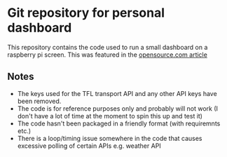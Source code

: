 # Git repository for personal dashboard

This repository contains the code used to run a small dashboard on a raspberry pi screen. This was featured in the [opensource.com article](https://opensource.com/article/17/3/pi-display-dashboard)

## Notes

  * The keys used for the TFL transport API and any other API keys have been removed.
  * The code is for reference purposes only and probably will not work (I don't have a lot of time at the moment to spin this up and test it)
  * The code hasn't been packaged in a friendly format (with requiremnts etc.)
  * There is a loop/timing issue somewhere in the code that causes excessive polling of certain APIs e.g. weather API